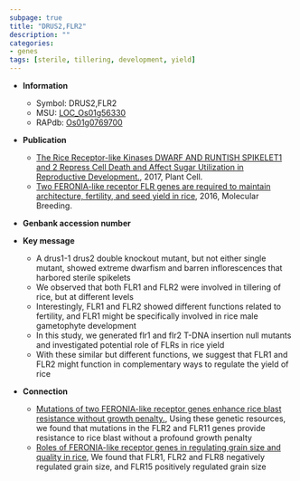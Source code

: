 ```yaml
---
subpage: true
title: "DRUS2,FLR2"
description: ""
categories:
- genes
tags: [sterile, tillering, development, yield]
---
```


* **Information**  
    + Symbol: DRUS2,FLR2  
    + MSU: [LOC_Os01g56330](http://rice.plantbiology.msu.edu/cgi-bin/ORF_infopage.cgi?orf=LOC_Os01g56330)  
    + RAPdb: [Os01g0769700](http://rapdb.dna.affrc.go.jp/viewer/gbrowse_details/irgsp1?name=Os01g0769700)  

* **Publication**  
    + [The Rice Receptor-like Kinases DWARF AND RUNTISH SPIKELET1 and 2 Repress Cell Death and Affect Sugar Utilization in Reproductive Development.](http://www.ncbi.nlm.nih.gov/pubmed?term=The+Rice+Receptor-like+Kinases+DWARF+AND+RUNTISH+SPIKELET1+and+2+Repress+Cell+Death+and+Affect+Sugar+Utilization+in+Reproductive+Development.%5BTitle%5D), 2017, Plant Cell.
    + [Two FERONIA-like receptor FLR genes are required to maintain architecture, fertility, and seed yield in rice](http://www.ncbi.nlm.nih.gov/pubmed?term=Two+FERONIA-like+receptor+FLR+genes+are+required+to+maintain+architecture,+fertility,+and+seed+yield+in+rice%5BTitle%5D), 2016, Molecular Breeding.

* **Genbank accession number**  

* **Key message**  
    + A drus1-1 drus2 double knockout mutant, but not either single mutant, showed extreme dwarfism and barren inflorescences that harbored sterile spikelets
    + We observed that both FLR1 and FLR2 were involved in tillering of rice, but at different levels
    + Interestingly, FLR1 and FLR2 showed different functions related to fertility, and FLR1 might be specifically involved in rice male gametophyte development
    + In this study, we generated flr1 and flr2 T-DNA insertion null mutants and investigated potential role of FLRs in rice yield
    + With these similar but different functions, we suggest that FLR1 and FLR2 might function in complementary ways to regulate the yield of rice

* **Connection**  
    + [Mutations of two FERONIA-like receptor genes enhance rice blast resistance without growth penalty.](http://www.ncbi.nlm.nih.gov/pubmed?term=Mutations+of+two+FERONIA-like+receptor+genes+enhance+rice+blast+resistance+without+growth+penalty.%5BTitle%5D),  Using these genetic resources, we found that mutations in the FLR2 and FLR11 genes provide resistance to rice blast without a profound growth penalty
    + [Roles of FERONIA-like receptor genes in regulating grain size and quality in rice](http://www.ncbi.nlm.nih.gov/pubmed?term=Roles+of+FERONIA-like+receptor+genes+in+regulating+grain+size+and+quality+in+rice%5BTitle%5D),  We found that FLR1, FLR2 and FLR8 negatively regulated grain size, and FLR15 positively regulated grain size



